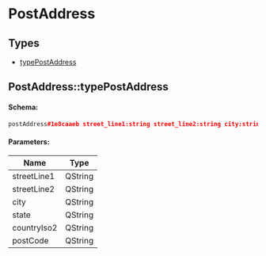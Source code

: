 # PostAddress

## Types

* [typePostAddress](#postaddresstypepostaddress)

## PostAddress::typePostAddress

#### Schema:

```c++
postAddress#1e8caaeb street_line1:string street_line2:string city:string state:string country_iso2:string post_code:string = PostAddress;
```

#### Parameters:

|Name|Type|
|----|----|
|streetLine1|QString|
|streetLine2|QString|
|city|QString|
|state|QString|
|countryIso2|QString|
|postCode|QString|

